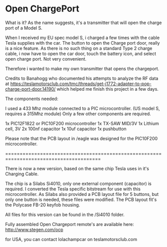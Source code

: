 Open ChargePort
===============

What is it?
As the name suggests, it's a transmitter that will open the charge port of a Model S.

When I received my EU spec model S, i charged a few times with the cable Tesla supplies with the car.
The button to open the Charge port door, really is a nice feature.
As there is no such thing on a standard Type 2 charge cable, i now have to open the car door, touch the battery icon, and select open charge port. Not very convenient.

Therefore i wanted to make my own transmitter that opens the chargeport.

Credits to Banahogg who documented his attempts to analyze the RF data at https://teslamotorsclub.com/tmc/threads/get-j1772-adapter-to-pop-charge-port-door.14190/
which helped me finish this project in a few days.

The components needed:

I used a 433 Mhz module connected to a PIC microcontroller. (US model S, requires a 315Mhz module)
Only a few other components are required.

1x PIC12F1822 or PIC10F200 microcontroller 
1x TX-SAW MID/3V
1x Lithium cell, 3V
2x 100nf capacitor
1x 10uf capacitor
1x pushbutton
 
Please note that the PCB layout in /eagle was designed for the PIC10F200 microcontroller.

=======================================================================================

There is now a new version, based on the same chip Tesla uses in it's Charging Cable.

The chip is a Silabs Si4010, only one external component (capacitor) is required.
I converted the Tesla specific bitstream for use with this microcontroller. 
As Silabs also provided a PCB layout file for 5 buttons, but only one button is needed, these files were modified.
The PCB layout fit's the Polycase FB-20 keyfob housing.

All files for this version can be found in the /Si4010 folder.

Fully assembled Open Chargeport remote's are available here:
http://www.stegen.com/ocp

for USA, you can contact lolachampcar on teslamotorsclub.com
 



